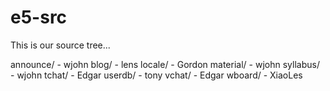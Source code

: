 e5-src
======
This is our source tree...

announce/ 	- wjohn
blog/ 		- lens
locale/ 	- Gordon
material/ 	- wjohn
syllabus/ 	- wjohn
tchat/ 		- Edgar
userdb/		- tony
vchat/ 		- Edgar
wboard/		- XiaoLes

